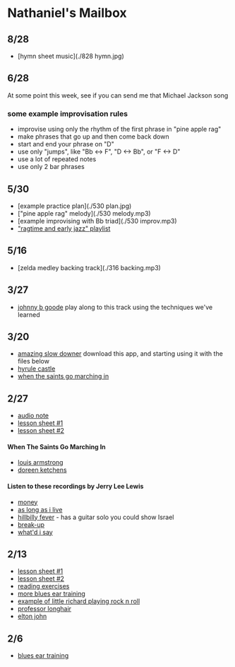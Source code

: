 # Nathaniel's Mailbox

## 8/28
- [hymn sheet music](./828 hymn.jpg)

## 6/28

At some point this week, see if you can send me that Michael Jackson song

### some example improvisation rules
- improvise using only the rhythm of the first phrase in "pine apple rag"
- make phrases that go up and then come back down
- start and end your phrase on "D"
- use only "jumps", like "Bb <-> F", "D <-> Bb", or "F <-> D"
- use a lot of repeated notes
- use only 2 bar phrases


## 5/30

- [example practice plan](./530 plan.jpg)
- ["pine apple rag" melody](./530 melody.mp3)
- [example improvising with Bb triad](./530 improv.mp3)
- ["ragtime and early jazz" playlist](https://open.spotify.com/playlist/6qXMts7ox72toSfYTbAKc3?si=16da5a3649e84e62)

## 5/16

- [zelda medley backing track](./316 backing.mp3)

## 3/27

- [johnny b goode](https://www.youtube.com/watch?v=Uf4rxCB4lys) play along to this track using the techniques we've learned

## 3/20

- [amazing slow downer](https://www.ronimusic.com/) download this app, and starting using it with the files below
- [hyrule castle](./hyrule_castle.m4a)
- [when the saints go marching in](./when_the_saints_go_marching_in.m4a)

## 2/27
- [audio note](./2-27.mp3)
- [lesson sheet #1](./2-27-1.jpg)
- [lesson sheet #2](./2-27-2.jpg)

#### When The Saints Go Marching In
- [louis armstrong](https://www.youtube.com/watch?v=wyLjbMBpGDA)
- [doreen ketchens](https://www.youtube.com/watch?v=L8ydGKtLRJw)

#### Listen to these recordings by Jerry Lee Lewis
- [money](https://www.youtube.com/watch?v=Ywz9OOGvS8M)
- [as long as i live](https://www.youtube.com/watch?v=AHHo4T1_q4A)
- [hillbilly fever](https://www.youtube.com/watch?v=w_YMyI910X0) - has a guitar solo you could show Israel
- [break-up](https://www.youtube.com/watch?v=KkQeVWHteY4)
- [what'd i say](https://www.youtube.com/watch?v=JfJArfwTcZk)

## 2/13
- [lesson sheet #1](./2-13-sheet1.jpg)
- [lesson sheet #2](./2-13-sheet2.jpg)
- [reading exercises](./2-13-reading.jpg)
- [more blues ear training](./2-13-ear.mp3)
- [example of little richard playing rock n roll](https://www.youtube.com/watch?v=E1KTh0oeXps)
- [professor longhair](https://www.youtube.com/watch?v=Yj6AXu7_psY)
- [elton john](https://www.youtube.com/watch?v=KY_AqsdLMJc)

## 2/6
- [blues ear training](./2-6.mp3)
